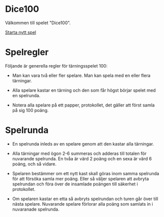 Dice100
=====================

Välkommen till spelet "Dice100".

[Starta nytt spel](dice/init)

Spelregler
=====================

Följande är generella regler för tärningsspelet 100:

* Man kan vara två eller fler spelare. Man kan spela med en eller flera tärningar.

* Alla spelare kastar en tärning och den som får högst börjar spelet med en spelrunda.

* Notera alla spelare på ett papper, protokollet, det gäller att först samla på sig 100 poäng.


Spelrunda
=====================

* En spelrunda inleds av en spelare genom att den kastar alla tärningar.

* Alla tärningar med ögon 2-6 summeras och adderas till totalen för nuvarande spelrunda. En tvåa är värd 2 poäng och en sexa är värd 6 poäng, och så vidare.

* Spelaren bestämmer om ett nytt kast skall göras inom samma spelrunda för att försöka samla mer poäng. Eller så väljer spelaren att avbryta spelrundan och föra över de insamlade poängen till säkerhet i protokollet.

* Om spelaren kastar en etta så avbryts spelrundan och turen går över till nästa spelare. Nuvarande spelare förlorar alla poäng som samlats in i nuvaranade spelrunda.
